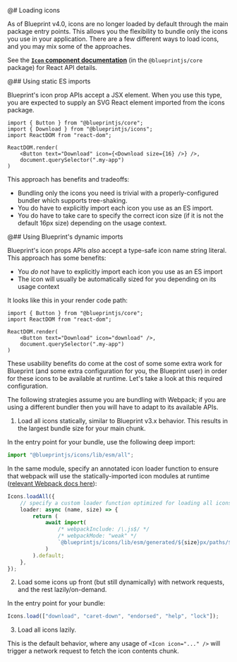@# Loading icons

As of Blueprint v4.0, icons are no longer loaded by default through the main package entry points. This allows you the flexibility
to bundle only the icons you use in your application. There are a few different ways to load icons, and you may mix some of the
approaches.

<div class="@ns-callout @ns-intent-primary @ns-icon-info-sign">

See the [**`Icon` component documentation**](#core/components/icon) (in the `@blueprintjs/core` package) for React API details.
</div>

@## Using static ES imports

Blueprint's icon prop APIs accept a JSX element. When you use this type, you are expected to supply an SVG React element imported
from the icons package.

```tsx
import { Button } from "@blueprintjs/core";
import { Download } from "@blueprintjs/icons";
import ReactDOM from "react-dom";

ReactDOM.render(
    <Button text="Download" icon={<Download size={16} />} />,
    document.querySelector(".my-app")
)
```

This approach has benefits and tradeoffs:

- Bundling only the icons you need is trivial with a properly-configured bundler which supports tree-shaking.
- You do have to explicitly import each icon you use as an ES import.
- You do have to take care to specify the correct icon size (if it is not the default 16px size) depending on the usage context.

@## Using Blueprint's dynamic imports

Blueprint's icon props APIs _also_ accept a type-safe icon name string literal. This approach has some benefits:

- You _do not_ have to explicitly import each icon you use as an ES import
- The icon will usually be automatically sized for you depending on its usage context

It looks like this in your render code path:

```tsx
import { Button } from "@blueprintjs/core";
import ReactDOM from "react-dom";

ReactDOM.render(
    <Button text="Download" icon="download" />,
    document.querySelector(".my-app")
)
```

These usability benefits do come at the cost of some some extra work for Blueprint (and some extra configuration for you, the
Blueprint user) in order for these icons to be available at runtime. Let's take a look at this required configuration.

<div class="@ns-callout @ns-intent-warning @ns-icon-warning-sign">

The following strategies assume you are bundling with Webpack; if you are using a different bundler then you will have to adapt
to its available APIs.
</div>

1. Load all icons statically, similar to Blueprint v3.x behavior. This results in the largest bundle size for your main chunk.

  In the entry point for your bundle, use the following deep import:

  ```ts
  import "@blueprintjs/icons/lib/esm/all";
  ```

  In the same module, specify an annotated icon loader function to ensure that webpack will use the statically-imported
  icon modules at runtime ([relevant Webpack docs here](https://webpack.js.org/api/module-methods/#magic-comments)):

  ```ts
  Icons.loadAll({
      // specify a custom loader function optimized for loading all icons statically
      loader: async (name, size) => {
          return (
              await import(
                  /* webpackInclude: /\.js$/ */
                  /* webpackMode: "weak" */
                  `@blueprintjs/icons/lib/esm/generated/${size}px/paths/${name}`
              )
          ).default;
      },
  });
  ```

2. Load some icons up front (but still dynamically) with network requests, and the rest lazily/on-demand.

  In the entry point for your bundle:

  ```ts
  Icons.load(["download", "caret-down", "endorsed", "help", "lock"]);
  ```

3. Load all icons lazily.

  This is the default behavior, where any usage of `<Icon icon="..." />` will trigger a network request to
  fetch the icon contents chunk.
